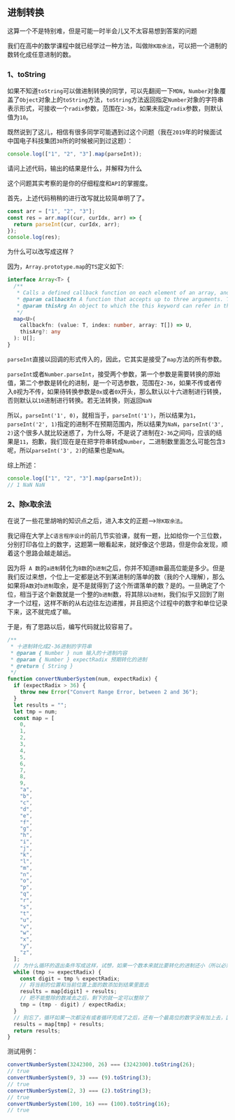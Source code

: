 ## 进制转换

这算一个不是特别难，但是可能一时半会儿又不太容易想到答案的问题

我们在高中的数学课程中就已经学过一种方法，叫做`除K取余法`，可以把一个进制的数转化成任意进制的数。

### 1、toString

如果不知道`toString`可以做进制转换的同学，可以先翻阅一下`MDN`，`Number`对象覆盖了`Object`对象上的`toString`方法，`toString`方法返回指定`Number`对象的字符串表示形式，可接收一个`radix`参数，范围在`2-36`，如果未指定`radix`参数，则默认值为`10`。

既然说到了这儿，相信有很多同学可能遇到过这个问题（我在`2019`年的时候面试中国电子科技集团`30`所的时候被问到过这题）：

```js
console.log(["1", "2", "3"].map(parseInt));
```

请问上述代码，输出的结果是什么，并解释为什么

这个问题其实考察的是你的仔细程度和`API`的掌握度。

首先，上述代码稍稍的进行改写就比较简单明了了。

```js
const arr = ["1", "2", "3"];
const res = arr.map((cur, curIdx, arr) => {
  return parseInt(cur, curIdx, arr);
});
console.log(res);
```

为什么可以改写成这样？

因为，`Array.prototype.map`的`TS`定义如下:

```ts
interface Array<T> {
  /**
   * Calls a defined callback function on each element of an array, and returns an array that contains the results.
   * @param callbackfn A function that accepts up to three arguments. The map method calls the callbackfn function one time for each element in the array.
   * @param thisArg An object to which the this keyword can refer in the callbackfn function. If thisArg is omitted, undefined is used as the this value.
   */
  map<U>(
    callbackfn: (value: T, index: number, array: T[]) => U,
    thisArg?: any
  ): U[];
}
```

`parseInt`直接以回调的形式传入的，因此，它其实是接受了`map`方法的所有参数。

`parseInt`或者`Number.parseInt`，接受两个参数，第一个参数是需要转换的原始值，第二个参数是转化的进制，是一个可选参数，范围在`2-36`，如果不传或者传入`0`视为不传，如果待转换参数是`0x`或者`0X`开头，那么默认以十六进制进行转换，否则默认以`10`进制进行转换。若无法转换，则返回`NaN`

所以，`parseInt('1', 0)`，就相当于，`parseInt('1')`，所以结果为`1`，`parseInt('2', 1)`指定的进制不在预期范围内，所以结果为`NaN`，`parseInt('3', 2)`这个很多人就比较迷惑了，为什么呀，不是说了进制在`2-36`之间吗，应该的结果是`11`，抱歉，我们现在是在把字符串转成`Number`，二进制数里面怎么可能包含`3`呢，所以`parseInt('3', 2)`的结果也是`NaN`。

综上所述：

```js
console.log(["1", "2", "3"].map(parseInt));
// 1 NaN NaN
```

### 2、除`K`取余法

在说了一些花里胡哨的知识点之后，进入本文的正题——>`除K取余法`。

我记得在大学上`C语言程序设计`的前几节实验课，就有一题，比如给你一个三位数，分别打印各位上的数字，这题第一眼看起来，就好像这个思路，但是你会发现，顺着这个思路会越走越远。

因为将` A 数`的`a进制`转化为`B数`的`b进制`之后，你并不知道`B数`最高位能是多少。但是我们反过来想，个位上一定都是达不到某进制的落单的数（我的个人理解），那么如果将`A数`对`b进制`取余，是不是就得到了这个所谓落单的数？是的。一旦确定了个位，相当于这个新数就是一个整的`b进制`数，将其除以`b进制`，我们似乎又回到了刚才一个过程，这样不断的从右边往左边递推，并且把这个过程中的数字和单位记录下来，这不就完成了嘛。

于是，有了思路以后，编写代码就比较容易了。

```js
/**
 * 十进制转化成2-36进制的字符串
 * @param { Number } num 输入的十进制内容
 * @param { Number } expectRadix 预期转化的进制
 * @return { String }
 */
function convertNumberSystem(num, expectRadix) {
  if (expectRadix > 36) {
    throw new Error("Convert Range Error, between 2 and 36");
  }
  let results = "";
  let tmp = num;
  const map = [
    0,
    1,
    2,
    3,
    4,
    5,
    6,
    7,
    8,
    9,
    "a",
    "b",
    "c",
    "d",
    "e",
    "f",
    "g",
    "h",
    "i",
    "j",
    "k",
    "l",
    "m",
    "n",
    "o",
    "p",
    "q",
    "r",
    "s",
    "t",
    "u",
    "v",
    "w",
    "x",
    "y",
    "z",
  ];
  // 为什么循环的退出条件写成这样，试想，如果一个数本来就比要转化的进制还小（所以必须取到等号），那这个数不本来就是个位的数了嘛？
  while (tmp >= expectRadix) {
    const digit = tmp % expectRadix;
    // 将当前的位置和当前位置上面的数添加到结果里面去
    results = map[digit] + results;
    // 把不能整除的数减去之后，剩下的就一定可以整除了
    tmp = (tmp - digit) / expectRadix;
  }
  // 别忘了，循环如果一次都没有或者循环完成了之后，还有一个最高位的数字没有加上去，因此
  results = map[tmp] + results;
  return results;
}
```

测试用例：

```js
convertNumberSystem(3242300, 26) === (3242300).toString(26);
// true
convertNumberSystem(9, 3) === (9).toString(3);
// true
convertNumberSystem(2, 3) === (2).toString(3);
// true
convertNumberSystem(100, 16) === (100).toString(16);
// true
```
